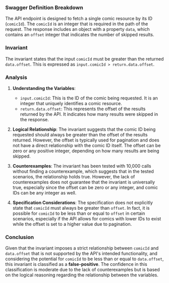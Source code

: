 ### Swagger Definition Breakdown
The API endpoint is designed to fetch a single comic resource by its ID (`comicId`). The `comicId` is an integer that is required in the path of the request. The response includes an object with a property `data`, which contains an `offset` integer that indicates the number of skipped results.

### Invariant
The invariant states that the input `comicId` must be greater than the returned `data.offset`. This is expressed as `input.comicId > return.data.offset`.

### Analysis
1. **Understanding the Variables**: 
   - `input.comicId`: This is the ID of the comic being requested. It is an integer that uniquely identifies a comic resource.
   - `return.data.offset`: This represents the offset of the results returned by the API. It indicates how many results were skipped in the response.

2. **Logical Relationship**: The invariant suggests that the comic ID being requested should always be greater than the offset of the results returned. However, the offset is typically used for pagination and does not have a direct relationship with the comic ID itself. The offset can be zero or any positive integer, depending on how many results are being skipped.

3. **Counterexamples**: The invariant has been tested with 10,000 calls without finding a counterexample, which suggests that in the tested scenarios, the relationship holds true. However, the lack of counterexamples does not guarantee that the invariant is universally true, especially since the offset can be zero or any integer, and comic IDs can be any integer as well.

4. **Specification Considerations**: The specification does not explicitly state that `comicId` must always be greater than `offset`. In fact, it is possible for `comicId` to be less than or equal to `offset` in certain scenarios, especially if the API allows for comics with lower IDs to exist while the offset is set to a higher value due to pagination.

### Conclusion
Given that the invariant imposes a strict relationship between `comicId` and `data.offset` that is not supported by the API's intended functionality, and considering the potential for `comicId` to be less than or equal to `data.offset`, this invariant is classified as a **false-positive**. The confidence in this classification is moderate due to the lack of counterexamples but is based on the logical reasoning regarding the relationship between the variables.
